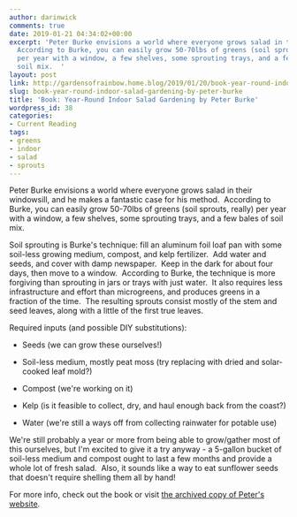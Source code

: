 ```yaml
---
author: darinwick
comments: true
date: 2019-01-21 04:34:02+00:00
excerpt: 'Peter Burke envisions a world where everyone grows salad in their windowsill.
  According to Burke, you can easily grow 50-70lbs of greens (soil sprouts, really)
  per year with a window, a few shelves, some sprouting trays, and a few bales of
  soil mix.  '
layout: post
link: http://gardensofrainbow.home.blog/2019/01/20/book-year-round-indoor-salad-gardening-by-peter-burke/
slug: book-year-round-indoor-salad-gardening-by-peter-burke
title: 'Book: Year-Round Indoor Salad Gardening by Peter Burke'
wordpress_id: 38
categories:
- Current Reading
tags:
- greens
- indoor
- salad
- sprouts
---
```


Peter Burke envisions a world where everyone grows salad in their windowsill, and he makes a fantastic case for his method.  According to Burke, you can easily grow 50-70lbs of greens (soil sprouts, really) per year with a window, a few shelves, some sprouting trays, and a few bales of soil mix.

Soil sprouting is Burke's technique: fill an aluminum foil loaf pan with some soil-less growing medium, compost, and kelp fertilizer.  Add water and seeds, and cover with damp newspaper.  Keep in the dark for about four days, then move to a window.  According to Burke, the technique is more forgiving than sprouting in jars or trays with just water.  It also requires less infrastructure and effort than microgreens, and produces greens in a fraction of the time.  The resulting sprouts consist mostly of the stem and seed leaves, along with a little of the first true leaves.

Required inputs (and possible DIY substitutions):



	
  * Seeds (we can grow these ourselves!)

	
  * Soil-less medium, mostly peat moss (try replacing with dried and solar-cooked leaf mold?)

	
  * Compost (we're working on it)

	
  * Kelp (is it feasible to collect, dry, and haul enough back from the coast?)

	
  * Water (we're still a ways off from collecting rainwater for potable use)


We're still probably a year or more from being able to grow/gather most of this ourselves, but I'm excited to give it a try anyway - a 5-gallon bucket of soil-less medium and compost ought to last a few months and provide a whole lot of fresh salad.  Also, it sounds like a way to eat sunflower seeds that doesn't require shelling them all by hand!

For more info, check out the book or visit [the archived copy of Peter's website](https://web.archive.org/web/20160711183744/http://www.thedailygardener.com/).
